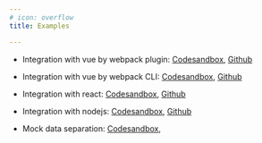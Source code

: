 ```yaml
---
# icon: overflow
title: Examples

---
```


- Integration with vue by webpack plugin:
  [Codesandbox](https://codesandbox.io/s/tender-bird-te01lt),
  [Github](https://github.com/huturen/http-request-mock-integration-with-vue-by-webpack-plugin)

- Integration with vue by webpack CLI:
  [Codesandbox](https://codesandbox.io/s/hardcore-wright-y3lixj),
  [Github](https://github.com/huturen/http-request-mock-integration-with-vue-by-cli)

- Integration with react:
  [Codesandbox](https://codesandbox.io/s/charming-mayer-gij9yd),
  [Github](https://github.com/huturen/http-request-mock-integration-with-react-by-cli)

- Integration with nodejs:
  [Codesandbox](https://codesandbox.io/s/objective-snowflake-txt9qc),
  [Github](https://github.com/huturen/http-request-mock-integration-with-nodejs)

- Mock data separation:
  [Codesandbox](https://codesandbox.io/s/fwicq9),

